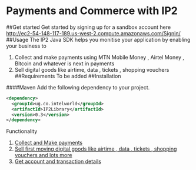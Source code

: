 # Payments and Commerce with IP2
##Get started 
Get started by signing up for a sandbox account here http://ec2-54-148-117-189.us-west-2.compute.amazonaws.com/Signin/
##Usage 
The IP2 Java SDK helps you monitise your application by enabling your business to      
1. Collect and make payments using MTN Mobile Money , Airtel Money , Bitcoin and whatever is next in payments    
2. Sell digital goods like airtime, data , tickets , shopping vouchers     
##Requirements 
To be added 
##Installation

####Maven
Add the following dependency to your project.

```xml
<dependency>
  <groupId>ug.co.intelworld</groupId>
  <artifactId>IP2Library</artifactId>
  <version>0.3</version>
</dependency>
```

Functionality    
1. [Collect and Make payments](https://github.com/IP2Labs/ip2-sdk-java-V2/wiki/Payments)  
2. [Sell first moving digital goods like airtime , data , tickets , shopping vouchers and lots more](https://github.com/IP2Labs/ip2-sdk-java-V2/wiki/Commerce)    
3. [Get account and transaction details](https://github.com/IP2Labs/ip2-sdk-java-V2/wiki/Accounts)  
